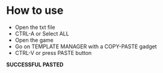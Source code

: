 # How to use
- Open the txt file
- CTRL-A or Select ALL
- Open the game
- Go on TEMPLATE MANAGER with a COPY-PASTE gadget
- CTRL-V or press PASTE button

**SUCCESSFUL PASTED**